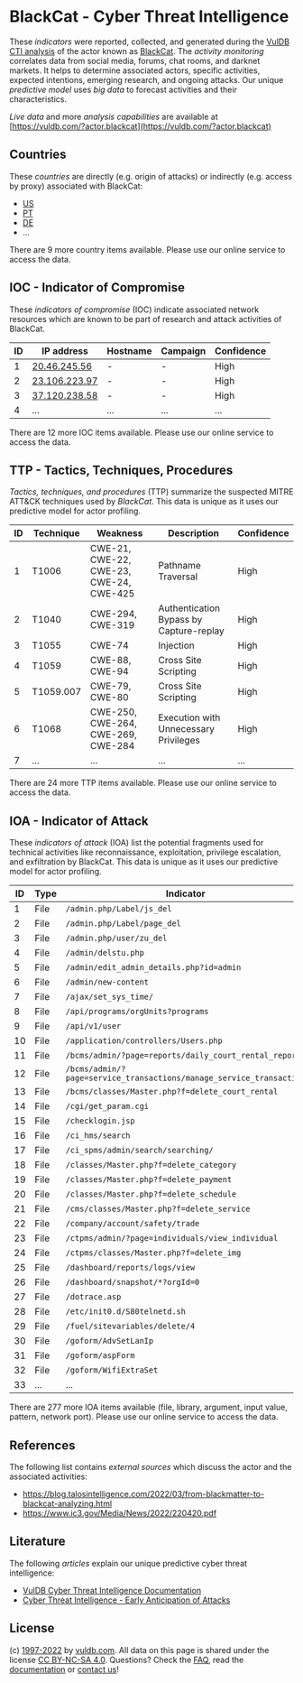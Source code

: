 # BlackCat - Cyber Threat Intelligence

These _indicators_ were reported, collected, and generated during the [VulDB CTI analysis](https://vuldb.com/?kb.cti) of the actor known as [BlackCat](https://vuldb.com/?actor.blackcat). The _activity monitoring_ correlates data from social media, forums, chat rooms, and darknet markets. It helps to determine associated actors, specific activities, expected intentions, emerging research, and ongoing attacks. Our unique _predictive model_ uses _big data_ to forecast activities and their characteristics.

_Live data_ and more _analysis capabilities_ are available at [https://vuldb.com/?actor.blackcat](https://vuldb.com/?actor.blackcat)

## Countries

These _countries_ are directly (e.g. origin of attacks) or indirectly (e.g. access by proxy) associated with BlackCat:

* [US](https://vuldb.com/?country.us)
* [PT](https://vuldb.com/?country.pt)
* [DE](https://vuldb.com/?country.de)
* ...

There are 9 more country items available. Please use our online service to access the data.

## IOC - Indicator of Compromise

These _indicators of compromise_ (IOC) indicate associated network resources which are known to be part of research and attack activities of BlackCat.

ID | IP address | Hostname | Campaign | Confidence
-- | ---------- | -------- | -------- | ----------
1 | [20.46.245.56](https://vuldb.com/?ip.20.46.245.56) | - | - | High
2 | [23.106.223.97](https://vuldb.com/?ip.23.106.223.97) | - | - | High
3 | [37.120.238.58](https://vuldb.com/?ip.37.120.238.58) | - | - | High
4 | ... | ... | ... | ...

There are 12 more IOC items available. Please use our online service to access the data.

## TTP - Tactics, Techniques, Procedures

_Tactics, techniques, and procedures_ (TTP) summarize the suspected MITRE ATT&CK techniques used by _BlackCat_. This data is unique as it uses our predictive model for actor profiling.

ID | Technique | Weakness | Description | Confidence
-- | --------- | -------- | ----------- | ----------
1 | T1006 | CWE-21, CWE-22, CWE-23, CWE-24, CWE-425 | Pathname Traversal | High
2 | T1040 | CWE-294, CWE-319 | Authentication Bypass by Capture-replay | High
3 | T1055 | CWE-74 | Injection | High
4 | T1059 | CWE-88, CWE-94 | Cross Site Scripting | High
5 | T1059.007 | CWE-79, CWE-80 | Cross Site Scripting | High
6 | T1068 | CWE-250, CWE-264, CWE-269, CWE-284 | Execution with Unnecessary Privileges | High
7 | ... | ... | ... | ...

There are 24 more TTP items available. Please use our online service to access the data.

## IOA - Indicator of Attack

These _indicators of attack_ (IOA) list the potential fragments used for technical activities like reconnaissance, exploitation, privilege escalation, and exfiltration by BlackCat. This data is unique as it uses our predictive model for actor profiling.

ID | Type | Indicator | Confidence
-- | ---- | --------- | ----------
1 | File | `/admin.php/Label/js_del` | High
2 | File | `/admin.php/Label/page_del` | High
3 | File | `/admin.php/user/zu_del` | High
4 | File | `/admin/delstu.php` | High
5 | File | `/admin/edit_admin_details.php?id=admin` | High
6 | File | `/admin/new-content` | High
7 | File | `/ajax/set_sys_time/` | High
8 | File | `/api/programs/orgUnits?programs` | High
9 | File | `/api/v1/user` | Medium
10 | File | `/application/controllers/Users.php` | High
11 | File | `/bcms/admin/?page=reports/daily_court_rental_report` | High
12 | File | `/bcms/admin/?page=service_transactions/manage_service_transaction` | High
13 | File | `/bcms/classes/Master.php?f=delete_court_rental` | High
14 | File | `/cgi/get_param.cgi` | High
15 | File | `/checklogin.jsp` | High
16 | File | `/ci_hms/search` | High
17 | File | `/ci_spms/admin/search/searching/` | High
18 | File | `/classes/Master.php?f=delete_category` | High
19 | File | `/classes/Master.php?f=delete_payment` | High
20 | File | `/classes/Master.php?f=delete_schedule` | High
21 | File | `/cms/classes/Master.php?f=delete_service` | High
22 | File | `/company/account/safety/trade` | High
23 | File | `/ctpms/admin/?page=individuals/view_individual` | High
24 | File | `/ctpms/classes/Master.php?f=delete_img` | High
25 | File | `/dashboard/reports/logs/view` | High
26 | File | `/dashboard/snapshot/*?orgId=0` | High
27 | File | `/dotrace.asp` | Medium
28 | File | `/etc/init0.d/S80telnetd.sh` | High
29 | File | `/fuel/sitevariables/delete/4` | High
30 | File | `/goform/AdvSetLanIp` | High
31 | File | `/goform/aspForm` | High
32 | File | `/goform/WifiExtraSet` | High
33 | ... | ... | ...

There are 277 more IOA items available (file, library, argument, input value, pattern, network port). Please use our online service to access the data.

## References

The following list contains _external sources_ which discuss the actor and the associated activities:

* https://blog.talosintelligence.com/2022/03/from-blackmatter-to-blackcat-analyzing.html
* https://www.ic3.gov/Media/News/2022/220420.pdf

## Literature

The following _articles_ explain our unique predictive cyber threat intelligence:

* [VulDB Cyber Threat Intelligence Documentation](https://vuldb.com/?kb.cti)
* [Cyber Threat Intelligence - Early Anticipation of Attacks](https://www.scip.ch/en/?labs.20201022)

## License

(c) [1997-2022](https://vuldb.com/?kb.changelog) by [vuldb.com](https://vuldb.com/?kb.about). All data on this page is shared under the license [CC BY-NC-SA 4.0](https://creativecommons.org/licenses/by-nc-sa/4.0/). Questions? Check the [FAQ](https://vuldb.com/?kb.faq), read the [documentation](https://vuldb.com/?kb) or [contact us](https://vuldb.com/?contact)!
